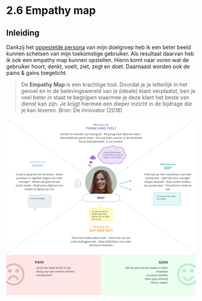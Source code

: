 # 2.6 Empathy map

## Inleiding

Dankzij het [opgestelde persona](2.5-persona-doelgroep.md) van mijn doelgroep heb ik een beter beeld kunnen schetsen van mijn toekomstige gebruiker. Als resultaat daarvan heb ik ook een empathy map kunnen opstellen. Hierin komt naar voren wat de gebruiker hoort, denkt, voelt, ziet, zegt en doet. Daarnaast worden ook de pains & gains toegelicht.

> De **Empathy Map** is een krachtige tool. Doordat je je letterlijk in het gevoel en in de belevingswereld van je \(ideale\) klant verplaatst, ben je veel beter in staat te begrijpen waarmee je deze klant het beste van dienst kan zijn. Je krijgt hiermee een dieper inzicht in de bijdrage die je kan leveren. Bron: De Innovator \(2018\)

![](../.gitbook/assets/empathy-man-nikki-van-dalen.png)



